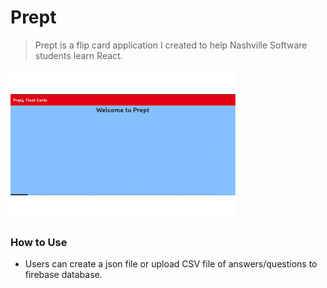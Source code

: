# Prept
> Prept is a flip card application I created to help Nashville Software students learn React. 

![prept-gif](prept.gif)

### How to Use

- Users can create a json file or upload CSV file of answers/questions to firebase database.
